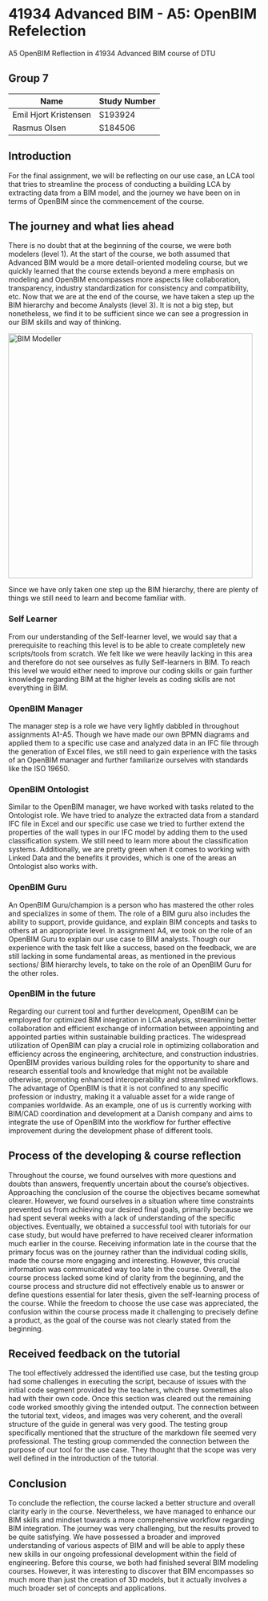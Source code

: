 # 41934 Advanced BIM - A5: OpenBIM Refelection
A5 OpenBIM Reflection in 41934 Advanced BIM course of DTU

## Group 7
|Name|Study Number|
|----|------------|
|Emil Hjort Kristensen|S193924|
|Rasmus Olsen|S184506|


## Introduction
For the final assignment, we will be reflecting on our use case, an LCA tool that tries to streamline the process of conducting a building LCA by extracting data from a BIM model, and the journey we have been on in terms of OpenBIM since the commencement of the course. 

## The journey and what lies ahead
There is no doubt that at the beginning of the course, we were both modelers (level 1). At the start of the course, we both assumed that Advanced BIM would be a more detail-oriented modeling course, but we quickly learned that the course extends beyond a mere emphasis on modeling and OpenBIM encompasses more aspects like collaboration, transparency, industry standardization for consistency and compatibility, etc. Now that we are at the end of the course, we have taken a step up the BIM hierarchy and become Analysts (level 3). It is not a big step, but nonetheless, we find it to be sufficient since we can see a progression in our BIM skills and way of thinking.

<img width="488" alt="BIM Modeller" src="https://github.com/Emilhjort/A5-OpenBIM-Reflection/assets/145363406/0f63e574-0fe9-4209-8c1b-1bbeb5f02540">

Since we have only taken one step up the BIM hierarchy, there are plenty of things we still need to learn and become familiar with.

### Self Learner
From our understanding of the Self-learner level, we would say that a prerequisite to reaching this level is to be able to create completely new scripts/tools from scratch. We felt like we were heavily lacking in this area and therefore do not see ourselves as fully Self-learners in BIM. To reach this level we would either need to improve our coding skills or gain further knowledge regarding BIM at the higher levels as coding skills are not everything in BIM. 

### OpenBIM Manager
The manager step is a role we have very lightly dabbled in throughout assignments A1-A5. Though we have made our own BPMN diagrams and applied them to a specific use case and analyzed data in an IFC file through the generation of Excel files, we still need to gain experience with the tasks of an OpenBIM manager and further familiarize ourselves with standards like the ISO 19650.

### OpenBIM Ontologist
Similar to the OpenBIM manager, we have worked with tasks related to the Ontologist role. We have tried to analyze the extracted data from a standard IFC file in Excel and our specific use case we tried to further extend the properties of the wall types in our IFC model by adding them to the used classification system. We still need to learn more about the classification systems. Additionally, we are pretty green when it comes to working with Linked Data and the benefits it provides, which is one of the areas an Ontologist also works with. 

### OpenBIM Guru
An OpenBIM Guru/champion is a person who has mastered the other roles and specializes in some of them. The role of a BIM guru also includes the ability to support, provide guidance, and explain BIM concepts and tasks to others at an appropriate level. In assignment A4, we took on the role of an OpenBIM Guru to explain our use case to BIM analysts. Though our experience with the task felt like a success, based on the feedback, we are still lacking in some fundamental areas, as mentioned in the previous sections/ BIM hierarchy levels, to take on the role of an OpenBIM Guru for the other roles. 

### OpenBIM in the future
Regarding our current tool and further development, OpenBIM can be employed for optimized BIM integration in LCA analysis, streamlining better collaboration and efficient exchange of information between appointing and appointed parties within sustainable building practices.
The widespread utilization of OpenBIM can play a crucial role in optimizing collaboration and efficiency across the engineering, architecture, and construction industries. OpenBIM provides various building roles for the opportunity to share and research essential tools and knowledge that might not be available otherwise, promoting enhanced interoperability and streamlined workflows. The advantage of OpenBIM is that it is not confined to any specific profession or industry, making it a valuable asset for a wide range of companies worldwide. As an example, one of us is currently working with BIM/CAD coordination and development at a Danish company and aims to integrate the use of OpenBIM into the workflow for further effective improvement during the development phase of different tools. 

## Process of the developing & course reflection
Throughout the course, we found ourselves with more questions and doubts than answers, frequently uncertain about the course’s objectives. Approaching the conclusion of the course the objectives became somewhat clearer. However, we found ourselves in a situation where time constraints prevented us from achieving our desired final goals, primarily because we had spent several weeks with a lack of understanding of the specific objectives. Eventually, we obtained a successful tool with tutorials for our case study, but would have preferred to have received clearer information much earlier in the course. 
Receiving information late in the course that the primary focus was on the journey rather than the individual coding skills, made the course more engaging and interesting. However, this crucial information was communicated way too late in the course.
Overall, the course process lacked some kind of clarity from the beginning, and the course process and structure did not effectively enable us to answer or define questions essential for later thesis, given the self-learning process of the course.
While the freedom to choose the use case was appreciated, the confusion within the course process made it challenging to precisely define a product, as the goal of the course was not clearly stated from the beginning.

## Received feedback on the tutorial
The tool effectively addressed the identified use case, but the testing group had some challenges in executing the script, because of issues with the initial code segment provided by the teachers, which they sometimes also had with their own code. Once this section was cleared out the remaining code worked smoothly giving the intended output.
The connection between the tutorial text, videos, and images was very coherent, and the overall structure of the guide in general was very good. The testing group specifically mentioned that the structure of the markdown file seemed very professional. The testing group commended the connection between the purpose of our tool for the use case. They thought that the scope was very well defined in the introduction of the tutorial. 

## Conclusion
To conclude the reflection, the course lacked a better structure and overall clarity early in the course. Nevertheless, we have managed to enhance our BIM skills and mindset towards a more comprehensive workflow regarding BIM integration. The journey was very challenging, but the results proved to be quite satisfying. 
We have possessed a broader and improved understanding of various aspects of BIM and will be able to apply these new skills in our ongoing professional development within the field of engineering.
Before this course, we both had finished several BIM modeling courses. However, it was interesting to discover that BIM encompasses so much more than just the creation of 3D models, but it actually involves a much broader set of concepts and applications.
